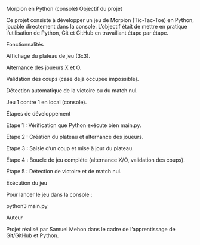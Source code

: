 Morpion en Python (console)
Objectif du projet

Ce projet consiste à développer un jeu de Morpion (Tic-Tac-Toe) en Python, jouable directement dans la console.
L’objectif était de mettre en pratique l’utilisation de Python, Git et GitHub en travaillant étape par étape.

 Fonctionnalités

Affichage du plateau de jeu (3x3).

Alternance des joueurs X et O.

Validation des coups (case déjà occupée impossible).

Détection automatique de la victoire ou du match nul.

Jeu 1 contre 1 en local (console).

 Étapes de développement

Étape 1 : Vérification que Python exécute bien main.py.

Étape 2 : Création du plateau et alternance des joueurs.

Étape 3 : Saisie d’un coup et mise à jour du plateau.

Étape 4 : Boucle de jeu complète (alternance X/O, validation des coups).

Étape 5 : Détection de victoire et de match nul.

Exécution du jeu

Pour lancer le jeu dans la console :

python3 main.py

 Auteur

Projet réalisé par Samuel Mehon dans le cadre de l’apprentissage de Git/GitHub et Python.